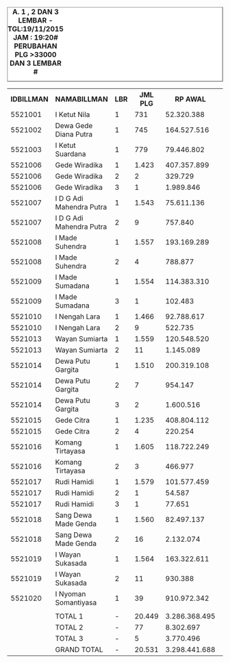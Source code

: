 <HTML>
<HEAD>
<META HTTP-EQUIV="Content-Type" CONTENT="text/html;charset=windows-1252">
<TITLE>MONITOR LEMBAR BILLMAN NOPEMBER 2015 - RAYON KLUNGKUNG</TITLE> 


</HEAD>
<BODY>
<TABLE BORDER=1 BGCOLOR=#ffffff CELLSPACING=0><FONT FACE="Segoe UI" COLOR=#000000><CAPTION><B>A. 1 , 2 DAN 3 LEMBAR  - TGL:19/11/2015 JAM : 19:20# PERUBAHAN PLG >33000 DAN 3 LEMBAR #</B></CAPTION></FONT>

<table><tbody><tr><th>IDBILLMAN</th><th>NAMABILLMAN</th><th>LBR</th><th> JML PLG </th><th> RP AWAL </th><th>TGL</th><th>LBR</th><th> SISA PLG </th><th>SEGEL</th><th>DTNGI</th><th> SISA RP </th><th> % LBR</th><th>% RP</th></tr><tr><td>5521001</td><td>I Ketut Nila</td><td>1</td><td> 731 </td><td> 52.320.388 </td><td>19/11_19:20</td><td>1</td><td> 211 </td><td> </td><td> </td><td> 13.999.548 </td><td>-70,00%</td><td>-70,00%</td></tr><tr><td>5521002</td><td>Dewa Gede Diana Putra</td><td>1</td><td> 745 </td><td> 164.527.516 </td><td>19/11_19:20</td><td>1</td><td> 324 </td><td> </td><td> </td><td> 96.977.126 </td><td>-60,00%</td><td>-40,00%</td></tr><tr><td>5521003</td><td>I Ketut Suardana</td><td>1</td><td> 779 </td><td> 79.446.802 </td><td>19/11_19:20</td><td>1</td><td> 127 </td><td> </td><td> </td><td> 13.740.208 </td><td>-80,00%</td><td>-80,00%</td></tr><tr><td>5521006</td><td>Gede Wiradika</td><td>1</td><td> 1.423 </td><td> 407.357.899 </td><td>19/11_19:20</td><td>1</td><td> 387 </td><td> </td><td> </td><td> 126.541.765 </td><td>-70,00%</td><td>-70,00%</td></tr><tr><td>5521006</td><td>Gede Wiradika</td><td>2</td><td> 2 </td><td> 329.729 </td><td>19/11_19:20</td><td>2</td><td> 2 </td><td> </td><td> </td><td> 329.729 </td><td>0,00%</td><td>0,00%</td></tr><tr><td>5521006</td><td>Gede Wiradika</td><td>3</td><td> 1 </td><td> 1.989.846 </td><td>19/11_19:20</td><td>3</td><td> 1 </td><td> </td><td> </td><td> 1.989.846 </td><td>0,00%</td><td>0,00%</td></tr><tr><td>5521007</td><td>I D G Adi Mahendra Putra</td><td>1</td><td> 1.543 </td><td> 75.611.136 </td><td>19/11_19:20</td><td>1</td><td> 498 </td><td> </td><td> </td><td> 24.833.052 </td><td>-70,00%</td><td>-70,00%</td></tr><tr><td>5521007</td><td>I D G Adi Mahendra Putra</td><td>2</td><td> 9 </td><td> 757.840 </td><td>19/11_19:20</td><td>2</td><td> 3 </td><td> </td><td> </td><td> 170.001 </td><td>-70,00%</td><td>-80,00%</td></tr><tr><td>5521008</td><td>I Made Suhendra</td><td>1</td><td> 1.557 </td><td> 193.169.289 </td><td>19/11_19:20</td><td>1</td><td> 409 </td><td> </td><td> </td><td> 53.024.266 </td><td>-70,00%</td><td>-70,00%</td></tr><tr><td>5521008</td><td>I Made Suhendra</td><td>2</td><td> 4 </td><td> 788.877 </td><td>19/11_19:20</td><td>2</td><td> 4 </td><td> </td><td> </td><td> 788.877 </td><td>0,00%</td><td>0,00%</td></tr><tr><td>5521009</td><td>I Made Sumadana</td><td>1</td><td> 1.554 </td><td> 114.383.310 </td><td>19/11_19:20</td><td>1</td><td> 408 </td><td> </td><td> </td><td> 34.786.007 </td><td>-70,00%</td><td>-70,00%</td></tr><tr><td>5521009</td><td>I Made Sumadana</td><td>3</td><td> 1 </td><td> 102.483 </td><td>19/11_19:20</td><td>3</td><td> 1 </td><td> </td><td> </td><td> 102.483 </td><td>0,00%</td><td>0,00%</td></tr><tr><td>5521010</td><td>I Nengah Lara</td><td>1</td><td> 1.466 </td><td> 92.788.617 </td><td>19/11_19:20</td><td>1</td><td> 331 </td><td> </td><td> </td><td> 24.362.613 </td><td>-80,00%</td><td>-70,00%</td></tr><tr><td>5521010</td><td>I Nengah Lara</td><td>2</td><td> 9 </td><td> 522.735 </td><td>19/11_19:20</td><td>2</td><td> 7 </td><td> </td><td> </td><td> 351.729 </td><td>-20,00%</td><td>-30,00%</td></tr><tr><td>5521013</td><td>Wayan Sumiarta</td><td>1</td><td> 1.559 </td><td> 120.548.520 </td><td>19/11_19:20</td><td>1</td><td> 568 </td><td> </td><td> </td><td> 45.375.027 </td><td>-60,00%</td><td>-60,00%</td></tr><tr><td>5521013</td><td>Wayan Sumiarta</td><td>2</td><td> 11 </td><td> 1.145.089 </td><td>19/11_19:20</td><td>2</td><td> 10 </td><td> </td><td> </td><td> 1.015.421 </td><td>-10,00%</td><td>-10,00%</td></tr><tr><td>5521014</td><td>Dewa Putu Gargita</td><td>1</td><td> 1.510 </td><td> 200.319.108 </td><td>19/11_19:20</td><td>1</td><td> 440 </td><td> </td><td> </td><td> 58.503.328 </td><td>-70,00%</td><td>-70,00%</td></tr><tr><td>5521014</td><td>Dewa Putu Gargita</td><td>2</td><td> 7 </td><td> 954.147 </td><td>19/11_19:20</td><td>2</td><td> 7 </td><td> </td><td> </td><td> 954.147 </td><td>0,00%</td><td>0,00%</td></tr><tr><td>5521014</td><td>Dewa Putu Gargita</td><td>3</td><td> 2 </td><td> 1.600.516 </td><td>19/11_19:20</td><td>3</td><td> 2 </td><td> </td><td> </td><td> 1.600.516 </td><td>0,00%</td><td>0,00%</td></tr><tr><td>5521015</td><td>Gede Citra</td><td>1</td><td> 1.235 </td><td> 408.804.112 </td><td>19/11_19:20</td><td>1</td><td> 308 </td><td> </td><td> </td><td> 107.944.570 </td><td>-80,00%</td><td>-70,00%</td></tr><tr><td>5521015</td><td>Gede Citra</td><td>2</td><td> 4 </td><td> 220.254 </td><td>19/11_19:20</td><td>2</td><td> 3 </td><td> </td><td>2</td><td> 102.158 </td><td>-20,00%</td><td>-50,00%</td></tr><tr><td>5521016</td><td>Komang Tirtayasa</td><td>1</td><td> 1.605 </td><td> 118.722.249 </td><td>19/11_19:20</td><td>1</td><td> 592 </td><td> </td><td> </td><td> 45.009.458 </td><td>-60,00%</td><td>-60,00%</td></tr><tr><td>5521016</td><td>Komang Tirtayasa</td><td>2</td><td> 3 </td><td> 466.977 </td><td>19/11_19:20</td><td>2</td><td> 2 </td><td> </td><td> </td><td> 192.609 </td><td>-30,00%</td><td>-60,00%</td></tr><tr><td>5521017</td><td>Rudi Hamidi</td><td>1</td><td> 1.579 </td><td> 101.577.459 </td><td>19/11_19:20</td><td>1</td><td> 294 </td><td> </td><td> </td><td> 24.509.001 </td><td>-80,00%</td><td>-80,00%</td></tr><tr><td>5521017</td><td>Rudi Hamidi</td><td>2</td><td> 1 </td><td> 54.587 </td><td>19/11_19:20</td><td>2</td><td> 1 </td><td> </td><td> </td><td> 54.587 </td><td>0,00%</td><td>0,00%</td></tr><tr><td>5521017</td><td>Rudi Hamidi</td><td>3</td><td> 1 </td><td> 77.651 </td><td>19/11_19:20</td><td>3</td><td> 1 </td><td> </td><td> </td><td> 77.651 </td><td>0,00%</td><td>0,00%</td></tr><tr><td>5521018</td><td>Sang Dewa Made Genda</td><td>1</td><td> 1.560 </td><td> 82.497.137 </td><td>19/11_19:20</td><td>1</td><td> 573 </td><td> </td><td> </td><td> 33.639.280 </td><td>-60,00%</td><td>-60,00%</td></tr><tr><td>5521018</td><td>Sang Dewa Made Genda</td><td>2</td><td> 16 </td><td> 2.132.074 </td><td>19/11_19:20</td><td>2</td><td> 16 </td><td> </td><td> </td><td> 2.132.074 </td><td>0,00%</td><td>0,00%</td></tr><tr><td>5521019</td><td>I Wayan Sukasada</td><td>1</td><td> 1.564 </td><td> 163.322.611 </td><td>19/11_19:20</td><td>1</td><td> 508 </td><td> </td><td> </td><td> 51.214.648 </td><td>-70,00%</td><td>-70,00%</td></tr><tr><td>5521019</td><td>I Wayan Sukasada</td><td>2</td><td> 11 </td><td> 930.388 </td><td>19/11_19:20</td><td>2</td><td> 8 </td><td> </td><td> </td><td> 620.926 </td><td>-30,00%</td><td>-30,00%</td></tr><tr><td>5521020</td><td>I Nyoman Somantiyasa</td><td>1</td><td> 39 </td><td> 910.972.342 </td><td>19/11_19:20</td><td>1</td><td> 8 </td><td> </td><td> </td><td> 118.570.782 </td><td>-80,00%</td><td>-90,00%</td></tr><tr><td> </td><td> </td><td> </td><td> </td><td> </td><td> </td><td> </td><td> </td><td> </td><td> </td><td> </td><td> </td><td> </td></tr><tr><td> </td><td> TOTAL 1 </td><td> - </td><td> 20.449 </td><td> 3.286.368.495 </td><td> - </td><td> - </td><td> 5.986 </td><td> - </td><td> - </td><td> 873.030.679 </td><td>-70,00%</td><td>-70,00%</td></tr><tr><td> </td><td> TOTAL 2 </td><td> - </td><td> 77 </td><td> 8.302.697 </td><td> - </td><td> - </td><td> 63 </td><td> - </td><td> 2 </td><td> 6.712.258 </td><td>-20,00%</td><td>-20,00%</td></tr><tr><td> </td><td> TOTAL 3 </td><td> - </td><td> 5 </td><td> 3.770.496 </td><td> - </td><td> - </td><td> 5 </td><td> - </td><td> - </td><td> 3.770.496 </td><td>0,00%</td><td>0,00%</td></tr><tr><td> </td><td> GRAND TOTAL </td><td> - </td><td> 20.531 </td><td> 3.298.441.688 </td><td> - </td><td> - </td><td> 6.054 </td><td> - </td><td> 2 </td><td> 883.513.433 </td><td>-70,00%</td><td>-70,00%</td></tr></tbody></table>


<TFOOT></TFOOT>
</TABLE>
</BODY>
</HTML> 
